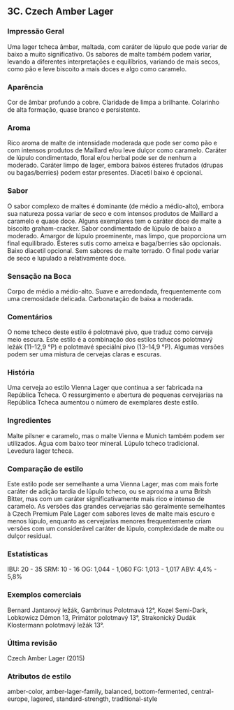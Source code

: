 ## 3C. Czech Amber Lager

### Impressão Geral

Uma lager tcheca âmbar, maltada, com caráter de lúpulo que pode variar de baixo a muito significativo. Os sabores de malte também podem variar, levando a diferentes interpretações e equilíbrios, variando de mais secos, como pão e leve biscoito a mais doces e algo como caramelo.

### Aparência

Cor de âmbar profundo a cobre. Claridade de limpa a brilhante. Colarinho de alta formação, quase branco e persistente.

### Aroma

Rico aroma de malte de intensidade moderada que pode ser como pão e com intensos produtos de Maillard e/ou leve dulçor como caramelo. Caráter de lúpulo condimentado, floral e/ou herbal pode ser de nenhum a moderado. Caráter limpo de lager, embora baixos ésteres frutados (drupas ou bagas/berries) podem estar presentes. Diacetil baixo é opcional.

### Sabor

O sabor complexo de maltes é dominante (de médio a médio-alto), embora sua natureza possa variar de seco e com intensos produtos de Maillard a caramelo e quase doce. Alguns exemplares tem o caráter doce de malte a biscoito graham-cracker. Sabor condimentado de lúpulo de baixo a moderado. Amargor de lúpulo proeminente, mas limpo, que proporciona um final equilibrado. Ésteres sutis como ameixa e baga/berries são opcionais. Baixo diacetil opcional. Sem sabores de malte torrado. O final pode variar de seco e lupulado a relativamente doce.

### Sensação na Boca

Corpo de médio a médio-alto. Suave e arredondada, frequentemente com uma cremosidade delicada. Carbonatação de baixa a moderada.

### Comentários

O nome tcheco deste estilo é polotmavé pivo, que traduz como cerveja meio escura. Este estilo é a combinação dos estilos tchecos polotmavý ležák (11–12,9 °P) e polotmavé speciální pivo (13–14,9 °P). Algumas versões podem ser uma mistura de cervejas claras e escuras.

### História

Uma cerveja ao estilo Vienna Lager que continua a ser fabricada na República Tcheca. O ressurgimento e abertura de pequenas cervejarias na República Tcheca aumentou o número de exemplares deste estilo.

### Ingredientes

Malte pilsner e caramelo, mas o malte Vienna e Munich também podem ser utilizados. Água com baixo teor mineral. Lúpulo tcheco tradicional. Levedura lager tcheca.

### Comparação de estilo

Este estilo pode ser semelhante a uma Vienna Lager, mas com mais forte caráter de adição tardia de lúpulo tcheco, ou se aproxima a uma Britsh Bitter, mas com um caráter significativamente mais rico e intenso de caramelo. As versões das grandes cervejarias são geralmente semelhantes à Czech Premium Pale Lager com sabores leves de malte mais escuro e menos lúpulo, enquanto as cervejarias menores frequentemente criam versões com um considerável caráter de lúpulo, complexidade de malte ou dulçor residual.

### Estatísticas

IBU: 20 - 35
SRM: 10 - 16
OG: 1,044 - 1,060
FG: 1,013 - 1,017
ABV: 4,4% - 5,8%

### Exemplos comerciais

Bernard Jantarový ležák, Gambrinus Polotmavá 12°, Kozel Semi-Dark, Lobkowicz Démon 13, Primátor polotmavý 13°, Strakonický Dudák Klostermann polotmavý ležák 13°.

### Última revisão

Czech Amber Lager (2015)

### Atributos de estilo

amber-color, amber-lager-family, balanced, bottom-fermented, central-europe, lagered, standard-strength, traditional-style

